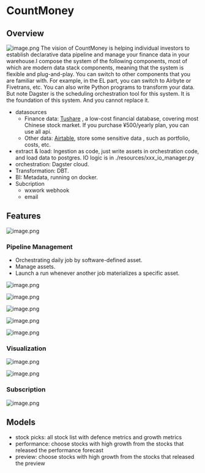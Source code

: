 # CountMoney

## Overview

![image.png](doc/pic/overview.png?t=1674575257624)
The vision of CountMoney is helping individual investors to establish declarative data pipeline and manage your finance data in your warehouse.I compose the system of the following components, most of which are modern data stack components, meaning that the system is flexible and plug-and-play. You can switch to other components that you are familiar with. For example, in the EL part, you can switch to Airbyte or Fivetrans, etc. You can also write Python programs to transform your data. But note Dagster is the scheduling orchestration tool for this system. It is the foundation of this system. And you cannot replace it.

* datasources
  * Finance data: [Tushare](https://tushare.pro/document/1) , a low-cost financial database, covering most Chinese stock market. If you purchase ¥500/yearly plan, you can use all api.
  * Other data: [Airtable](https://airtable.com/), store some sensitive data , such as portfolio, costs, etc.
* extract & load: Ingestion as code, just write assets in orchestration code, and load data to postgres. IO logic is in ./resources/xxx_io_manager.py
* orchestration: Dagster cloud.
* Transformation: DBT.
* BI: Metadata, running on docker.
* Subcription
  * wxwork webhook
  * email

## Features

![image.png](doc/pic/GlobalAssetLineage.png)

### Pipeline Management

* Orchestrating daily job by software-defined asset.
* Manage assets.
* Launch a run whenever another job materializes a specific asset.

![image.png](doc/pic/Asset_events.png?t=1674573784793)

![image.png](doc/pic/Asset_plots.png)

![image.png](doc/pic/Asset_definition.png)

![image.png](doc/pic/Asset_lineage.png)

![image.png](doc/pic/Sensor.png)

### Visualization

![image.png](doc/pic/portfolio.png)

![image.png](doc/pic/preview.png)

### Subscription

![image.png](doc/pic/pushing.png)

## Models

* stock picks: all stock list with defence metrics and growth metrics
* performance: choose stocks with high growth from the stocks that released the performance forecast
* preview: choose stocks with high growth from the stocks that released the preview
